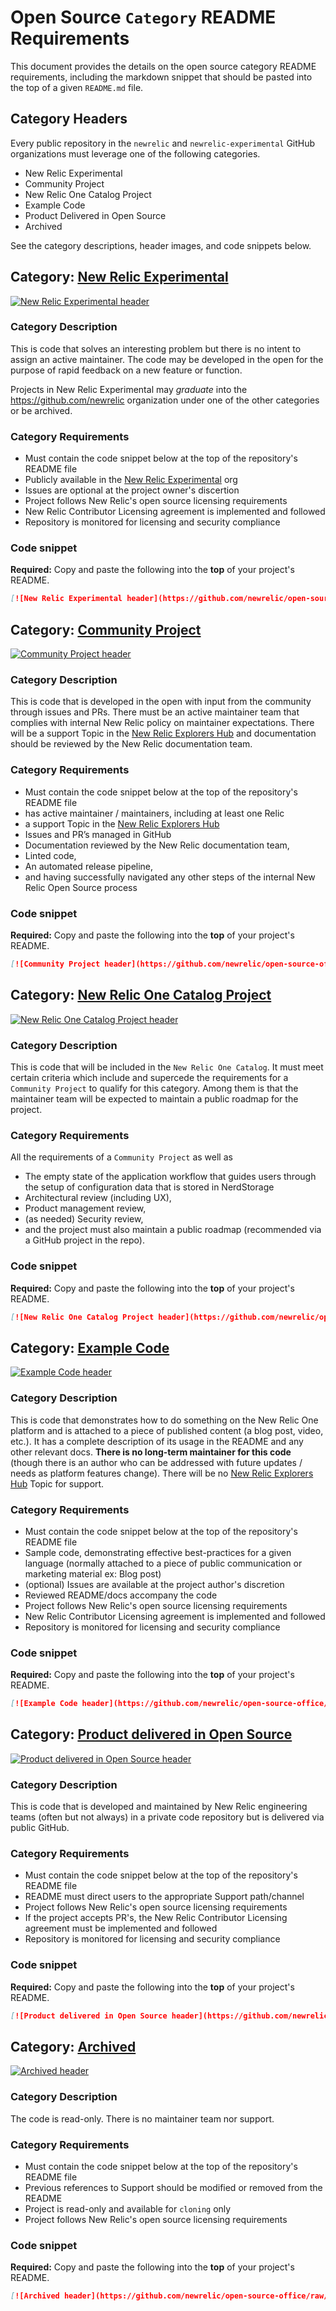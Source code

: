 # Open Source `Category` README Requirements

This document provides the details on the open source category README requirements, including the markdown snippet that should be pasted into the top of a given `README.md` file.

## Category Headers

Every public repository in the `newrelic` and `newrelic-experimental` GitHub organizations must leverage one of the following categories.

- New Relic Experimental
- Community Project
- New Relic One Catalog Project
- Example Code
- Product Delivered in Open Source
- Archived

See the category descriptions, header images, and code snippets below.

## Category: [New Relic Experimental](#category-new-relic-experimental)

[![New Relic Experimental header](https://github.com/newrelic/open-source-office/raw/master/examples/categories/images/Experimental.png)](https://github.com/newrelic/open-source-office/blob/master/examples/categories/index.md#category-new-relic-experimental)

### Category Description

This is code that solves an interesting problem but there is no intent to assign an active maintainer.  The code may be developed in the open for the purpose of rapid feedback on a new feature or function.

Projects in New Relic Experimental may *graduate* into the https://github.com/newrelic organization under one of the other categories or be archived.

### Category Requirements

- Must contain the code snippet below at the top of the repository's README file
- Publicly available in the [New Relic Experimental](https://github.com/newrelic-experimental) org
- Issues are optional at the project owner's discertion
- Project follows New Relic's open source licensing requirements
- New Relic Contributor Licensing agreement is implemented and followed
- Repository is monitored for licensing and security compliance


### Code snippet

**Required:** Copy and paste the following into the **top** of your project's README.

```markdown
[![New Relic Experimental header](https://github.com/newrelic/open-source-office/raw/master/examples/categories/images/Experimental.png)](https://github.com/newrelic/open-source-office/blob/master/examples/categories/index.md#category-new-relic-experimental)
```

## Category: [Community Project](#category-community-project)

[![Community Project header](https://github.com/newrelic/open-source-office/raw/master/examples/categories/images/Community_Project.png)](https://github.com/newrelic/open-source-office/blob/master/examples/categories/index.md#category-community-project)

### Category Description

This is code that is developed in the open with input from the community through issues and PRs. There must be an active maintainer team that complies with internal New Relic policy on maintainer expectations. There will be a support Topic in the [New Relic Explorers Hub](https://discuss.newrelic.com) and documentation should be reviewed by the New Relic documentation team.

### Category Requirements

- Must contain the code snippet below at the top of the repository's README file
- has active maintainer / maintainers, including at least one Relic
- a support Topic in the [New Relic Explorers Hub](https://discuss.newrelic.com)
- Issues and PR’s managed in GitHub
- Documentation reviewed by the New Relic documentation team,
- Linted code,
- An automated release pipeline,
- and having successfully navigated any other steps of the internal New Relic Open Source process


### Code snippet

**Required:** Copy and paste the following into the **top** of your project's README.

```markdown
[![Community Project header](https://github.com/newrelic/open-source-office/raw/master/examples/categories/images/Community_Project.png)](https://github.com/newrelic/open-source-office/blob/master/examples/categories/index.md#category-community-project)
```

## Category: [New Relic One Catalog Project](#category-new-relic-one-catalog-project)

[![New Relic One Catalog Project header](https://github.com/newrelic/open-source-office/raw/master/examples/categories/images/New_Relic_One_Catalog_Project.png)](https://github.com/newrelic/open-source-office/blob/master/examples/categories/index.md#category-new-relic-one-catalog-project)

### Category Description

This is code that will be included in the `New Relic One Catalog`.  It must meet certain criteria which include and supercede the requirements for a `Community Project` to qualify for this category. Among them is that the maintainer team will be expected to maintain a public roadmap for the project.

### Category Requirements

All the requirements of a `Community Project` as well as
- The empty state of the application workflow that guides users through the setup of configuration data that is stored in NerdStorage
- Architectural review (including UX),
- Product management review,
- (as needed) Security review,
- and the project must also maintain a public roadmap (recommended via a GitHub project in the repo).

### Code snippet

**Required:** Copy and paste the following into the **top** of your project's README.

```markdown
[![New Relic One Catalog Project header](https://github.com/newrelic/open-source-office/raw/master/examples/categories/images/New_Relic_One_Catalog_Project.png)](https://github.com/newrelic/open-source-office/blob/master/examples/categories/index.md#category-new-relic-one-catalog-project)
```

## Category: [Example Code](#category-example-code)

[![Example Code header](https://github.com/newrelic/open-source-office/raw/master/examples/categories/images/Example_Code.png)](https://github.com/newrelic/open-source-office/blob/master/examples/categories/index.md#category-example-code)

### Category Description

This is code that demonstrates how to do something on the New Relic One platform and is attached to a piece of published content (a blog post, video, etc.). It has a complete description of its usage in the README and any other relevant docs. **There is no long-term maintainer for this code** (though there is an author who can be addressed with future updates / needs as platform features change). There will be no [New Relic Explorers Hub](https://discuss.newrelic.com) Topic for support.

### Category Requirements

- Must contain the code snippet below at the top of the repository's README file
- Sample code, demonstrating effective best-practices for a given language (normally attached to a piece of public communication or marketing material ex: Blog post)
- (optional) Issues are available at the project author's discretion
- Reviewed README/docs accompany the code
- Project follows New Relic's open source licensing requirements
- New Relic Contributor Licensing agreement is implemented and followed
- Repository is monitored for licensing and security compliance


### Code snippet

**Required:** Copy and paste the following into the **top** of your project's README.

```markdown
[![Example Code header](https://github.com/newrelic/open-source-office/raw/master/examples/categories/images/Example_Code.png)](https://github.com/newrelic/open-source-office/blob/master/examples/categories/index.md#category-example-code)
```

## Category: [Product delivered in Open Source](#category-product-delivered-in-open-source)

[![Product delivered in Open Source header](https://github.com/newrelic/open-source-office/raw/master/examples/categories/images/Product_Delivered_in_Open_Source.png)](https://github.com/newrelic/open-source-office/blob/master/examples/categories/index.md#category-product-delivered-in-open-source)

### Category Description

This is code that is developed and maintained by New Relic engineering teams (often but not always) in a private code repository but is delivered via public GitHub.

### Category Requirements

- Must contain the code snippet below at the top of the repository's README file
- README must direct users to the appropriate Support path/channel
- Project follows New Relic's open source licensing requirements
- If the project accepts PR's, the New Relic Contributor Licensing agreement must be implemented and followed
- Repository is monitored for licensing and security compliance


### Code snippet

**Required:** Copy and paste the following into the **top** of your project's README.

```markdown
[![Product delivered in Open Source header](https://github.com/newrelic/open-source-office/raw/master/examples/categories/images/Product_Delivered_in_Open_Source.png)](https://github.com/newrelic/open-source-office/blob/master/examples/categories/index.md#category-product-delivered-in-open-source)
```

## Category: [Archived](#category-archived)

[![Archived header](https://github.com/newrelic/open-source-office/raw/master/examples/categories/images/Archived.png)](https://github.com/newrelic/open-source-office/blob/master/examples/categories/index.md#category-archived)

### Category Description

The code is read-only. There is no maintainer team nor support.

### Category Requirements

- Must contain the code snippet below at the top of the repository's README file
- Previous references to Support should be modified or removed from the README
- Project is read-only and available for `cloning` only
- Project follows New Relic's open source licensing requirements

### Code snippet

**Required:** Copy and paste the following into the **top** of your project's README.

```markdown
[![Archived header](https://github.com/newrelic/open-source-office/raw/master/examples/categories/images/Archived.png)](https://github.com/newrelic/open-source-office/blob/master/examples/categories/index.md#category-archived)
``` 
